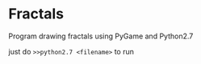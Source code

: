 # Fractals
Program drawing fractals using PyGame and Python2.7

just do `>>python2.7 <filename>` to run
